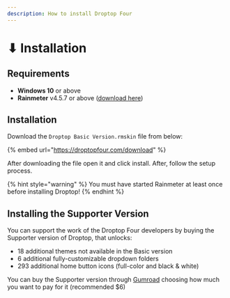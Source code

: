 ```yaml
---
description: How to install Droptop Four
---
```


# ⬇ Installation

## Requirements

* **Windows 10** or above
* **Rainmeter** v4.5.7 or above ([download here](https://www.rainmeter.net/))

## Installation

Download the `Droptop Basic Version.rmskin` file from below:

{% embed url="https://droptopfour.com/download" %}

After downloading the file open it and click install. After, follow the setup process.&#x20;

{% hint style="warning" %}
You must have started Rainmeter at least once before installing Droptop!
{% endhint %}

## Installing the Supporter Version

You can support the work of the Droptop Four developers by buying the Supporter version of Droptop, that unlocks:

* 18 additional themes not available in the Basic version
* 6 additional fully-customizable dropdown folders
* 293 additional home button icons (full-color and black & white)

You can buy the Supporter version through [Gumroad](https://gumroad.com/l/droptop) choosing how much you want to pay for it (recommended $6)
